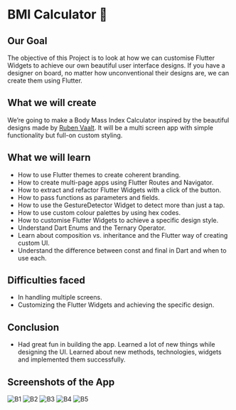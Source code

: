 # BMI Calculator 💪

## Our Goal

The objective of this Project is to look at how we can customise Flutter Widgets to achieve our own beautiful user interface designs. If you have a designer on board, no matter how unconventional their designs are, we can create them using Flutter. 


## What we will create

We’re going to make a Body Mass Index Calculator inspired by the beautiful designs made by [Ruben Vaalt](https://dribbble.com/shots/4585382-Simple-BMI-Calculator). It will be a multi screen app with simple functionality but full-on custom styling. 

## What we will learn

- How to use Flutter themes to create coherent branding. 
- How to create multi-page apps using Flutter Routes and Navigator.
- How to extract and refactor Flutter Widgets with a click of the button. 
- How to pass functions as parameters and fields.
- How to use the GestureDetector Widget to detect more than just a tap.
- How to use custom colour palettes by using hex codes.
- How to customise Flutter Widgets to achieve a specific design style.
- Understand Dart Enums and the Ternary Operator.
- Learn about composition vs. inheritance and the Flutter way of creating custom UI.
- Understand the difference between const and final in Dart and when to use each.

## Difficulties faced

- In handling multiple screens.
- Customizing the Flutter Widgets and achieving the specific design.


## Conclusion

- Had great fun in building the app. Learned a lot of new things while designing the UI. Learned about new methods, technologies, widgets and implemented them successfully.

## Screenshots of the App

![B1](https://user-images.githubusercontent.com/84225151/145628847-c8ebc108-146f-4ebc-9da5-01d171ef6296.jpeg)
![B2](https://user-images.githubusercontent.com/84225151/145628949-feed4e0a-e042-4df2-82a9-d023f23b7bcc.jpeg)
![B3](https://user-images.githubusercontent.com/84225151/145628959-cc50a29d-5fe4-4300-abb2-f624ef3bf622.jpeg)
![B4](https://user-images.githubusercontent.com/84225151/145628973-b2c5ab65-b5e8-46b2-ad46-aa6fd1ecfebf.jpeg)
![B5](https://user-images.githubusercontent.com/84225151/145628984-de115066-c81e-4344-8ce9-8b645c5d5890.jpeg)
